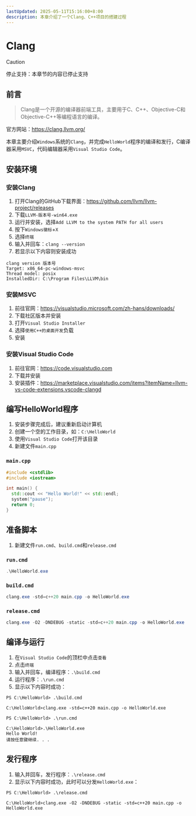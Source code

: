 ```yaml
---
lastUpdated: 2025-05-11T15:16:00+8:00
description: 本章介绍了一个Clang、C++项目的搭建过程
---
```


# Clang

> [!CAUTION]
> 停止支持：本章节的内容已停止支持

## 前言

> Clang是一个开源的编译器前端工具，主要用于C、C++、Objective-C和Objective-C++等编程语言的编译。

官方网站：<https://clang.llvm.org/>

本章主要介绍`Windows`系统的`Clang`，并完成`HelloWorld`程序的编译和发行，C编译器采用`MSVC`，代码编辑器采用`Visual Studio Code`。

## 安装环境

### 安装Clang

1. 打开Clang的GitHub下载界面：<https://github.com/llvm/llvm-project/releases>
2. 下载`LLVM-版本号-win64.exe`
3. 运行并安装，选择`Add LLVM to the system PATH for all users`
4. 按下`Windows徽标`+`X`
5. 选择`终端`
6. 输入并回车：`clang --version`
7. 若显示以下内容则安装成功

```ansi
clang version 版本号
Target: x86_64-pc-windows-msvc
Thread model: posix
InstalledDir: C:\Program Files\LLVM\bin
```

### 安装MSVC

1. 前往官网：<https://visualstudio.microsoft.com/zh-hans/downloads/>
2. 下载社区版本并安装
3. 打开`Visual Studio Installer`
4. 选择`使用C++的桌面开发`负载
5. 安装

### 安装Visual Studio Code

1. 前往官网：<https://code.visualstudio.com>
2. 下载并安装
3. 安装插件：<https://marketplace.visualstudio.com/items?itemName=llvm-vs-code-extensions.vscode-clangd>

## 编写HelloWorld程序

1. 安装步骤完成后，建议重新启动计算机
2. 创建一个空的工作目录，如：`C:\HelloWorld`
3. 使用`Visual Studio Code`打开该目录
4. 新建文件`main.cpp`

### `main.cpp`

```cpp
#include <cstdlib>
#include <iostream>

int main() {
  std::cout << "Hello World!" << std::endl;
  system("pause");
  return 0;
}
```

## 准备脚本

1. 新建文件`run.cmd`、`build.cmd`和`release.cmd`

### `run.cmd`

```powershell
.\HelloWorld.exe
```

### `build.cmd`

```powershell
clang.exe -std=c++20 main.cpp -o HelloWorld.exe
```

### `release.cmd`

```powershell
clang.exe -O2 -DNDEBUG -static -std=c++20 main.cpp -o HelloWorld.exe
```

## 编译与运行

1. 在`Visual Studio Code`的顶栏中点击`查看`
2. 点击`终端`
3. 输入并回车，编译程序：`.\build.cmd`
4. 运行程序：`.\run.cmd`
5. 显示以下内容时成功：

```ansi
PS C:\HelloWorld> .\build.cmd

C:\HelloWorld>clang.exe -std=c++20 main.cpp -o HelloWorld.exe

PS C:\HelloWorld> .\run.cmd

C:\HelloWorld>.\HelloWorld.exe
Hello World!
请按任意键继续. . .
```

## 发行程序

1. 输入并回车，发行程序：`.\release.cmd`
2. 显示以下内容时成功，此时可以分发`HelloWorld.exe`：

```ansi
PS C:\HelloWorld> .\release.cmd

C:\HelloWorld>clang.exe -O2 -DNDEBUG -static -std=c++20 main.cpp -o HelloWorld.exe
```
